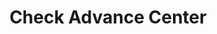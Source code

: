 ---
title: Check Advance Center
slug: check-advance-center
updated-on: '2024-05-30T13:44:31.749Z'
created-on: '2024-05-30T13:41:46.671Z'
published-on: '2024-05-30T13:54:32.469Z'
f_city-state-2:
- cms/city/dothan-al.md
- cms/city/foley-al.md
- cms/city/millbrook-al.md
- cms/city/phenix-city-al.md
f_locations:
- cms/payday-loan/check-advance-center-10390.md
- cms/payday-loan/check-advance-center-10391.md
- cms/payday-loan/check-advance-center-10392.md
- cms/payday-loan/check-advance-center-10393.md
- cms/payday-loan/check-advance-center-10394.md
f_states:
- cms/state/alabama.md
layout: '[company].html'
tags: company
---